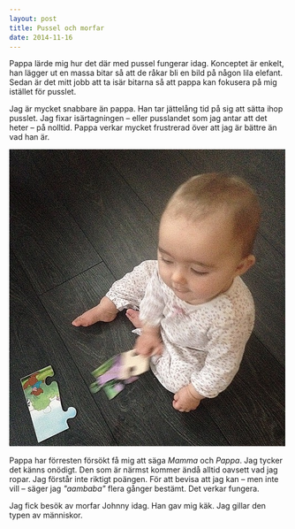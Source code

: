 ```yaml
---
layout: post
title: Pussel och morfar
date: 2014-11-16
---
```


Pappa lärde mig hur det där med pussel fungerar idag. Konceptet är enkelt, han lägger ut en massa bitar så att de råkar bli en bild på någon lila elefant. Sedan är det mitt jobb att ta isär bitarna så att pappa kan fokusera på mig istället för pusslet.

Jag är mycket snabbare än pappa. Han tar jättelång tid på sig att sätta ihop pusslet. Jag fixar isärtagningen – eller pusslandet som jag antar att det heter – på nolltid. Pappa verkar mycket frustrerad över att jag är bättre än vad han är.

![Jag pusslar](/images/pussel.jpg)

Pappa har förresten försökt få mig att säga _Mamma_ och _Pappa_. Jag tycker det känns onödigt. Den som är närmst kommer ändå alltid oavsett vad jag ropar. Jag förstår inte riktigt poängen. För att bevisa att jag kan – men inte vill – säger jag _"aambaba"_ flera gånger bestämt. Det verkar fungera.

Jag fick besök av morfar Johnny idag. Han gav mig käk. Jag gillar den typen av människor.
